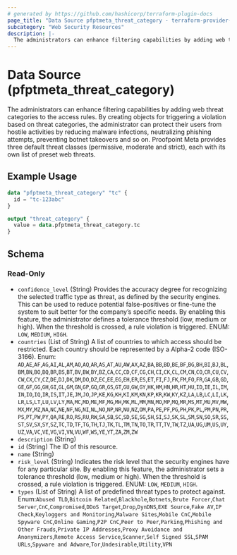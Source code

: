 ```yaml
---
# generated by https://github.com/hashicorp/terraform-plugin-docs
page_title: "Data Source pfptmeta_threat_category - terraform-provider-pfptmeta"
subcategory: "Web Security Resources"
description: |-
  The administrators can enhance filtering capabilities by adding web threat categories to the access rules. By creating objects for triggering a violation based on threat categories, the administrator can protect their users from hostile activities by reducing malware infections, neutralizing phishing attempts, preventing botnet takeovers and so on. Proofpoint Meta provides three default threat classes (permissive, moderate and strict), each with its own list of preset web threats.
---
```


# Data Source (pfptmeta_threat_category)

The administrators can enhance filtering capabilities by adding web threat categories to the access rules. By creating objects for triggering a violation based on threat categories, the administrator can protect their users from hostile activities by reducing malware infections, neutralizing phishing attempts, preventing botnet takeovers and so on. Proofpoint Meta provides three default threat classes (permissive, moderate and strict), each with its own list of preset web threats.

## Example Usage

```terraform
data "pfptmeta_threat_category" "tc" {
  id = "tc-123abc"
}

output "threat_category" {
  value = data.pfptmeta_threat_category.tc
}
```

<!-- schema generated by tfplugindocs -->
## Schema

### Read-Only

- `confidence_level` (String) Provides the accuracy degree for recognizing the selected traffic type as threat, as defined by the security engines. This can be used to reduce potential false-positives or fine-tune the system to suit better for the company’s specific needs. By enabling this feature, the administrator defines a tolerance threshold (low, medium or high). When the threshold is crossed, a rule violation is triggered. ENUM: `LOW`, `MEDIUM`, `HIGH`.
- `countries` (List of String) A list of countries to which access should be restricted. Each country should be represented by a Alpha-2 code (ISO-3166). Enum: `AD`,`AE`,`AF`,`AG`,`AI`,`AL`,`AM`,`AO`,`AQ`,`AR`,`AS`,`AT`,`AU`,`AW`,`AX`,`AZ`,`BA`,`BB`,`BD`,`BE`,`BF`,`BG`,`BH`,`BI`,`BJ`,`BL`,`BM`,`BN`,`BO`,`BQ`,`BR`,`BS`,`BT`,`BV`,`BW`,`BY`,`BZ`,`CA`,`CC`,`CD`,`CF`,`CG`,`CH`,`CI`,`CK`,`CL`,`CM`,`CN`,`CO`,`CR`,`CU`,`CV`,`CW`,`CX`,`CY`,`CZ`,`DE`,`DJ`,`DK`,`DM`,`DO`,`DZ`,`EC`,`EE`,`EG`,`EH`,`ER`,`ES`,`ET`,`FI`,`FJ`,`FK`,`FM`,`FO`,`FR`,`GA`,`GB`,`GD`,`GE`,`GF`,`GG`,`GH`,`GI`,`GL`,`GM`,`GN`,`GP`,`GQ`,`GR`,`GS`,`GT`,`GU`,`GW`,`GY`,`HK`,`HM`,`HN`,`HR`,`HT`,`HU`,`ID`,`IE`,`IL`,`IM`,`IN`,`IO`,`IQ`,`IR`,`IS`,`IT`,`JE`,`JM`,`JO`,`JP`,`KE`,`KG`,`KH`,`KI`,`KM`,`KN`,`KP`,`KR`,`KW`,`KY`,`KZ`,`LA`,`LB`,`LC`,`LI`,`LK`,`LR`,`LS`,`LT`,`LU`,`LV`,`LY`,`MA`,`MC`,`MD`,`ME`,`MF`,`MG`,`MH`,`MK`,`ML`,`MM`,`MN`,`MO`,`MP`,`MQ`,`MR`,`MS`,`MT`,`MU`,`MV`,`MW`,`MX`,`MY`,`MZ`,`NA`,`NC`,`NE`,`NF`,`NG`,`NI`,`NL`,`NO`,`NP`,`NR`,`NU`,`NZ`,`OM`,`PA`,`PE`,`PF`,`PG`,`PH`,`PK`,`PL`,`PM`,`PN`,`PR`,`PS`,`PT`,`PW`,`PY`,`QA`,`RE`,`RO`,`RS`,`RU`,`RW`,`SA`,`SB`,`SC`,`SD`,`SE`,`SG`,`SH`,`SI`,`SJ`,`SK`,`SL`,`SM`,`SN`,`SO`,`SR`,`SS`,`ST`,`SV`,`SX`,`SY`,`SZ`,`TC`,`TD`,`TF`,`TG`,`TH`,`TJ`,`TK`,`TL`,`TM`,`TN`,`TO`,`TR`,`TT`,`TV`,`TW`,`TZ`,`UA`,`UG`,`UM`,`US`,`UY`,`UZ`,`VA`,`VC`,`VE`,`VG`,`VI`,`VN`,`VU`,`WF`,`WS`,`YE`,`YT`,`ZA`,`ZM`,`ZW`
- `description` (String)
- `id` (String) The ID of this resource.
- `name` (String)
- `risk_level` (String) Indicates the risk level that the security engines have for any particular site. By enabling this feature, the administrator sets a tolerance threshold (low, medium or high). When the threshold is crossed, a rule violation is triggered. ENUM: `LOW`, `MEDIUM`, `HIGH`.
- `types` (List of String) A list of predefined threat types to protect against. Enum:`Abused TLD`,`Bitcoin Related`,`Blackhole`,`Botnets`,`Brute Forcer`,`Chat Server`,`CnC`,`Compromised`,`DDoS Target`,`Drop`,`DynDNS`,`EXE Source`,`Fake AV`,`IP Check`,`Keyloggers and Monitoring`,`Malware Sites`,`Mobile CnC`,`Mobile Spyware CnC`,`Online Gaming`,`P2P CnC`,`Peer to Peer`,`Parking`,`Phishing and Other Frauds`,`Private IP Addresses`,`Proxy Avoidance and Anonymizers`,`Remote Access Service`,`Scanner`,`Self Signed SSL`,`SPAM URLs`,`Spyware and Adware`,`Tor`,`Undesirable`,`Utility`,`VPN`
